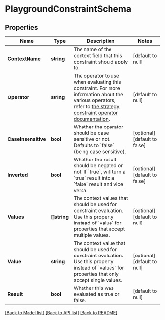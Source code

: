 # PlaygroundConstraintSchema

## Properties
Name | Type | Description | Notes
------------ | ------------- | ------------- | -------------
**ContextName** | **string** | The name of the context field that this constraint should apply to. | [default to null]
**Operator** | **string** | The operator to use when evaluating this constraint. For more information about the various operators, refer to [the strategy constraint operator documentation](https://docs.getunleash.io/reference/strategy-constraints#strategy-constraint-operators). | [default to null]
**CaseInsensitive** | **bool** | Whether the operator should be case sensitive or not. Defaults to &#x60;false&#x60; (being case sensitive). | [optional] [default to false]
**Inverted** | **bool** | Whether the result should be negated or not. If &#x60;true&#x60;, will turn a &#x60;true&#x60; result into a &#x60;false&#x60; result and vice versa. | [optional] [default to false]
**Values** | **[]string** | The context values that should be used for constraint evaluation. Use this property instead of &#x60;value&#x60; for properties that accept multiple values. | [optional] [default to null]
**Value** | **string** | The context value that should be used for constraint evaluation. Use this property instead of &#x60;values&#x60; for properties that only accept single values. | [optional] [default to null]
**Result** | **bool** | Whether this was evaluated as true or false. | [default to null]

[[Back to Model list]](../README.md#documentation-for-models) [[Back to API list]](../README.md#documentation-for-api-endpoints) [[Back to README]](../README.md)

